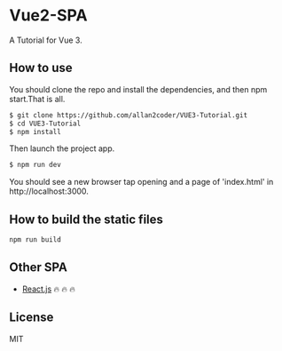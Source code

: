 # Vue2-SPA
A Tutorial for Vue 3.

## How to use
You should clone the repo and install the dependencies, and then npm start.That is all.

```bash
$ git clone https://github.com/allan2coder/VUE3-Tutorial.git
$ cd VUE3-Tutorial
$ npm install
```
Then launch the project app.

```bash
$ npm run dev
```

You should see a new browser tap opening and a page of 'index.html' in http://localhost:3000.

## How to build the static files

``` bash
npm run build
```

## Other SPA
- [React.js](https://github.com/allan2coder/React-SPA) :fire: :fire: :fire:

## License
MIT
